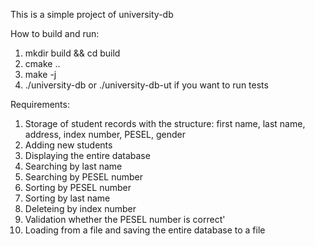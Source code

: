 This is a simple project of university-db


How to build and run:
1. mkdir build && cd build
2. cmake ..
3. make -j 
4. ./university-db or ./university-db-ut if you want to run tests

Requirements:
1. Storage of student records with the structure: first name, last name, address, index number, PESEL, gender
2. Adding new students
3. Displaying the entire database
4. Searching by last name
5. Searching by PESEL number
6. Sorting by PESEL number
7. Sorting by last name
8. Deleteing by index number
9. Validation whether the PESEL number is correct'
10. Loading from a file and saving the entire database to a file